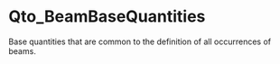 # Qto_BeamBaseQuantities

Base quantities that are common to the definition of all occurrences of beams.
